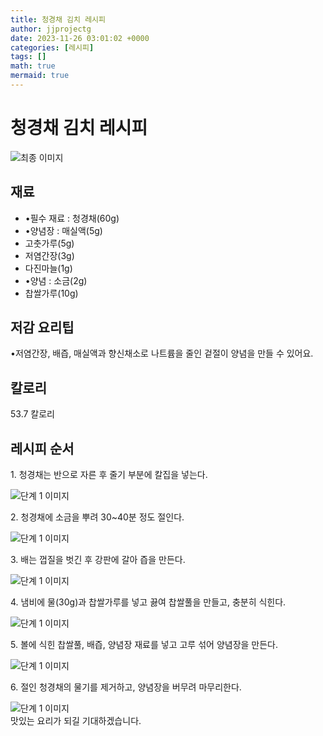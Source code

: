 ```yaml
---
title: 청경채 김치 레시피
author: jjprojectg
date: 2023-11-26 03:01:02 +0000
categories: [레시피]
tags: []
math: true
mermaid: true
---
```

<meta name="og:type" content="website"/>
<meta charset="UTF-8"/>
<div class="header">
  <h1>청경채 김치 레시피</h1>
</div>

<div class="container my-4">
  <div class="row">
    <div class="col-12 col-md-6">
      <div class="recipe-image">
        <img src="http://www.foodsafetykorea.go.kr/uploadimg/20230309/20230309030413_1678341853588.jpg" class="step-image" alt="최종 이미지"/>
      </div>
    </div>
    <div class="col-12 col-md-6">
      <div class="ingredients">
        <h2>재료</h2>
        <ul class="card">
          <li> •필수 재료 : 청경채(60g) </li>
          <li> •양념장 : 매실액(5g) </li>
          <li>  고춧가루(5g) </li>
          <li>  저염간장(3g) </li>
          <li>  다진마늘(1g) </li>
          <li> •양념 : 소금(2g) </li>
          <li>  찹쌀가루(10g) </li>
</ul>
      </div>
    </div>
    <div class="col-12 col-md-6">
      <div class="ingredients">
        <h2>저감 요리팁</h2>
        <div class="card"> 
          <p>
            •저염간장, 배즙, 매실액과 향신채소로 나트륨을 줄인 겉절이 양념을 만들 수 있어요.
          </p>
        </div>
      </div>
      <div class="ingredients">
        <h2>칼로리</h2>
        <div class="card"> 
          <p>
            53.7 칼로리
          </p>
        </div>
      </div>
    </div>
  </div>

  <h2 class="my-4">레시피 순서</h2>
  <div class="card recipe-card">
    <div class="card-body recipe-step">
      <p class="card-text step-description">1. 청경채는 반으로 자른 후 줄기 부분에 칼집을 넣는다.</p>
      <img src="http://www.foodsafetykorea.go.kr/uploadimg/20230309/20230309030544_1678341944472.jpg" alt="단계 1 이미지" class="step-image"/>
    </div>
  </div>
  <div class="card recipe-card">
    <div class="card-body recipe-step">
      <p class="card-text step-description">2. 청경채에 소금을 뿌려 30~40분 정도 절인다.</p>
      <img src="http://www.foodsafetykorea.go.kr/uploadimg/20230309/20230309030559_1678341959235.jpg" alt="단계 1 이미지" class="step-image"/>
    </div>
  </div>
  <div class="card recipe-card">
    <div class="card-body recipe-step">
      <p class="card-text step-description">3. 배는 껍질을 벗긴 후 강판에 갈아 즙을 만든다.</p>
      <img src="http://www.foodsafetykorea.go.kr/uploadimg/20230309/20230309030613_1678341973161.jpg" alt="단계 1 이미지" class="step-image"/>
    </div>
  </div>
  <div class="card recipe-card">
    <div class="card-body recipe-step">
      <p class="card-text step-description">4. 냄비에 물(30g)과 찹쌀가루를 넣고 끓여 찹쌀풀을 만들고, 충분히 식힌다.</p>
      <img src="http://www.foodsafetykorea.go.kr/uploadimg/20230309/20230309030626_1678341986519.jpg" alt="단계 1 이미지" class="step-image"/>
    </div>
  </div>
  <div class="card recipe-card">
    <div class="card-body recipe-step">
      <p class="card-text step-description">5. 볼에 식힌 찹쌀풀, 배즙, 양념장 재료를 넣고 고루 섞어 양념장을 만든다.</p>
      <img src="http://www.foodsafetykorea.go.kr/uploadimg/20230309/20230309030640_1678342000760.jpg" alt="단계 1 이미지" class="step-image"/>
    </div>
  </div>
  <div class="card recipe-card">
    <div class="card-body recipe-step">
      <p class="card-text step-description">6. 절인 청경채의 물기를 제거하고, 양념장을 버무려 마무리한다.</p>
      <img src="http://www.foodsafetykorea.go.kr/uploadimg/20230309/20230309030658_1678342018664.jpg" alt="단계 1 이미지" class="step-image"/>
    </div>
  </div>

</div>
맛있는 요리가 되길 기대하겠습니다.
